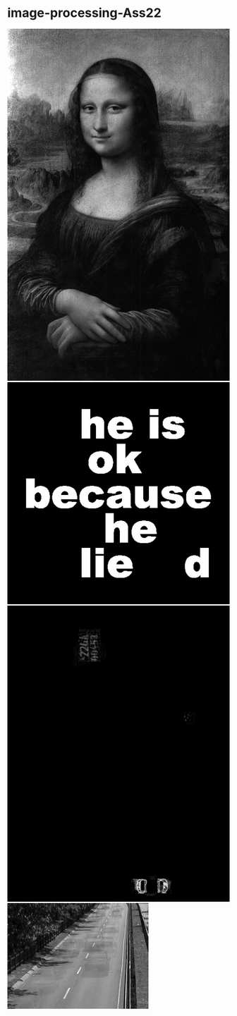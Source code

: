 # image-processing-Ass22

![alt text](https://github.com/alirezaghd/image-processing-Ass22/blob/main/mona_lisa_edit.jpg)
![alt text](https://github.com/alirezaghd/image-processing-Ass22/blob/main/ramz.jpg)
![alt text](https://github.com/alirezaghd/image-processing-Ass22/blob/main/board-test-res.jpg)
![alt text](https://github.com/alirezaghd/image-processing-Ass22/blob/main/highway.jpg)
